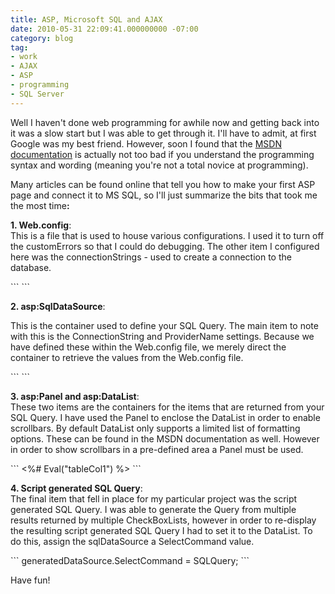 ```yaml
---
title: ASP, Microsoft SQL and AJAX
date: 2010-05-31 22:09:41.000000000 -07:00
category: blog
tag:
- work
- AJAX
- ASP
- programming
- SQL Server
---
```

<p>Well I haven't done web programming for awhile now and getting back into it was a slow start but I was able to get through it. I'll have to admit, at first Google was my best friend. However, soon I found that the <a href="http://msdn.microsoft.com/en-us/library/8bhzsw6t(v=VS.100).aspx" target="_blank">MSDN documentation</a> is actually not too bad if you understand the programming syntax and wording (meaning you're not a total novice at programming).</p>
<p>Many articles can be found online that tell you how to make your first ASP page and connect it to MS SQL, so I'll just summarize the bits that took me the most time<strong>:</strong></p>
<p><strong>1. Web.config</strong>:<br />
This is a file that is used to house various configurations. I used it to turn off the customErrors so that I could do debugging. The other item I configured here was the connectionStrings - used to create a connection to the database.</p>
```
<configuration>
<system.web>
<customerrors mode="Off" />
</system.web>
<connectionstrings>
<add name="connName" connectionstring="Data Source=.\SQLEXPRESS;Initial Catalog=dbName;Persist Security Info=True;User ID=sa;Password=password" providername="System.Data.SqlClient" />
</connectionstrings>
</configuration>
```
<p><strong>2. asp:SqlDataSource</strong>:</p>
<p>This is the container used to define your SQL Query. The main item to note with this is the ConnectionString and ProviderName settings. Because we have defined these within the Web.config file, we merely direct the container to retrieve the values from the Web.config file.</p>
```
<asp:sqldatasource id="generatedDataSource" runat="server" connectionstring="<%$ ConnectionStrings:connName %>" providername="<%$ ConnectionStrings:connName.ProviderName %>" />
```
<p><strong>3. asp:Panel and asp:DataList</strong>:<br />
These two items are the containers for the items that are returned from your SQL Query. I have used the Panel to enclose the DataList in order to enable scrollbars. By default DataList only supports a limited list of formatting options. These can be found in the MSDN documentation as well. However in order to show scrollbars in a pre-defined area a Panel must be used.</p>
```
<asp:panel runat="server" bordercolor="Black" style="width: 650px; height: 400px; overflow: auto">
<asp:datalist id="generatedDataList" datasourceid="generatedDataSource" onload="CheckClicked" runat="server" repeatcolumns="3">
<itemtemplate><%# Eval("tableCol1") %></itemtemplate>
</asp:datalist>
</asp:panel>
```
<p><strong>4. Script generated SQL Query</strong>:<br />
The final item that fell in place for my particular project was the script generated SQL Query. I was able to generate the Query from multiple results returned by multiple CheckBoxLists, however in order to re-display the resulting script generated SQL Query I had to set it to the DataList. To do this, assign the sqlDataSource a SelectCommand value.</p>
```
generatedDataSource.SelectCommand = SQLQuery;
```
<p>Have fun!</p>
